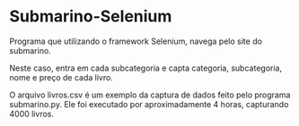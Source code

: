 # Submarino-Selenium

Programa que utilizando o framework Selenium, navega pelo site do submarino.

Neste caso, entra em cada subcategoria e capta categoria, subcategoria, nome e preço de cada livro.

O arquivo livros.csv é um exemplo da captura de dados feito pelo programa submarino.py. Ele foi executado por aproximadamente 4 horas, capturando 4000 livros.
